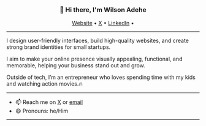 <!--<img src="" alt="Image showing Wilson Adehe, UI/UX & Software Developer">-->
<h3 align="center">👋 Hi there, I'm Wilson Adehe</h3>

<p align="center">
  <a href="https://wilsonadehe.vercel.app">Website</a> •
  <a href="https://x.com/Ibiscode">X</a> •
  <a href="https://www.linkedin.com/in/wilsnade">LinkedIn</a> •
</p>

---
I design user-friendly interfaces, build high-quality websites, and create strong brand identities for small startups.

I aim to make your online presence visually appealing, functional, and memorable, helping your business stand out and grow.

Outside of tech, I’m an entrepreneur who loves spending time with my kids and watching action movies.🔥

---

- 📫 Reach me on [X](https://x.com/Ibiscode) or [email](mailto:wadehe@proton.me)  
- 😄 Pronouns: he/Him 


<hr>


<!--
**Wilsad/Wilsad** is a ✨ _special_ ✨ repository because its `README.md` (this file) appears on your GitHub profile.

Here are some ideas to get you started:

- 🔭 I’m currently working on ...
- 🌱 I’m currently learning ...
- 👯 I’m looking to collaborate on ...
- 🤔 I’m looking for help with ...
- 💬 Ask me about ...
- 📫 How to reach me: ...
- 😄 Pronouns: ...
- ⚡ Fun fact: ...
-->
